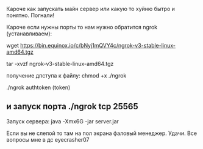Кароче как запускать майн сервер 
или какую то хуйню бытро и понятно. Погнали!

Кароче если нужны порты то нам нужно обратится ngrok (устанавливаем):

wget https://bin.equinox.io/c/bNyj1mQVY4c/ngrok-v3-stable-linux-amd64.tgz

tar -xvzf ngrok-v3-stable-linux-amd64.tgz

получение дпступа к файлу: chmod +x ./ngrok

./ngrok authtoken (token)

и запуск порта ./ngrok tcp 25565
----------------------------------------------------------------------------
Запуск сервера: java -Xmx6G -jar server.jar

Если вы не слепой то там на пол экрана фаловый менеджер.
Удачи.
Все вопросы мне в дс eyecrasher07

